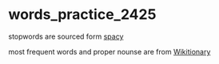 # words_practice_2425

stopwords are sourced form [spacy](https://github.com/explosion/spaCy/blob/master/spacy/lang/hu/stop_words.py)

most frequent words and proper nounse are from [Wikitionary](https://en.wiktionary.org/wiki/Wiktionary:Frequency_lists/Hungarian_frequency_list_1-10000)
